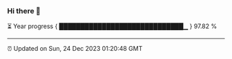 ### Hi there 👋

⏳ Year progress { █████████████████████████████▁ } 97.82 %

---

⏰ Updated on Sun, 24 Dec 2023 01:20:48 GMT


